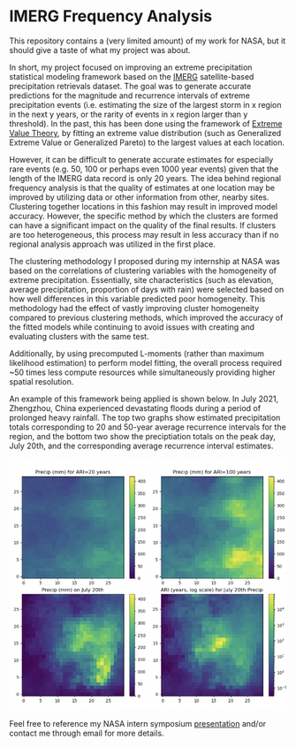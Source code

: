 # IMERG Frequency Analysis

This repository contains a (very limited amount) of my work for NASA, but it should give a taste of what my project was about. 

In short, my project focused on improving an extreme precipitation statistical modeling framework based on the [IMERG](https://gpm.nasa.gov/data/imerg) satellite-based precipitation retrievals dataset. The goal was to generate accurate predictions for the magnitude and recurrence intervals of extreme precipitation events (i.e. estimating the size of the largest storm in x region in the next y years, or the rarity of events in x region larger than y threshold). In the past, this has been done using the framework of [Extreme Value Theory](https://en.wikipedia.org/wiki/Extreme_value_theory), by fitting an extreme value distribution (such as Generalized Extreme Value or Generalized Pareto) to the largest values at each location. 

However, it can be difficult to generate accurate estimates for especially rare events (e.g. 50, 100 or perhaps even 1000 year events) given that the length of the IMERG data record is only 20 years. The idea behind regional frequency analysis is that the quality of estimates at one location may be improved by utilizing data or other information from other, nearby sites. Clustering together locations in this fashion may result in improved model accuracy. However, the specific method by which the clusters are formed can have a significant impact on the quality of the final results. If clusters are too heterogeneous, this process may result in less accuracy than if no regional analysis approach was utilized in the first place. 

The clustering methodology I proposed during my internship at NASA was based on the correlations of clustering variables with the homogeneity of extreme precipitation. Essentially, site characteristics (such as elevation, average precipitation, proportion of days with rain) were selected based on how well differences in this variable predicted poor homogeneity. This methodology had the effect of vastly improving cluster homogeneity compared to previous clustering methods, which improved the accuracy of the fitted models while continuing to avoid issues with creating and evaluating clusters with the same test.

Additionally, by using precomputed L-moments (rather than maximum likelihood estimation) to perform model fitting, the overall process required ~50 times less compute resources while simultaneously providing higher spatial resolution. 

An example of this framework being applied is shown below. In July 2021, Zhengzhou, China experienced devastating floods during a period of prolonged heavy rainfall. The top two graphs show estimated precipitation totals corresponding to 20 and 50-year average recurrence intervals for the region, and the bottom two show the preciptiation totals on the peak day, July 20th, and the corresponding average recurrence interval estimates.

![](https://github.com/jxiong21029/IMERG-Frequency-Analysis/blob/main/zhengzhou_ari_plots.png)

Feel free to reference my NASA intern symposium [presentation](https://docs.google.com/presentation/d/1CRGknuOQ0RddBWiV7CGH8JvHqEnEKrkVTO67e9kHxcQ/edit?usp=sharing) and/or contact me through email for more details.
